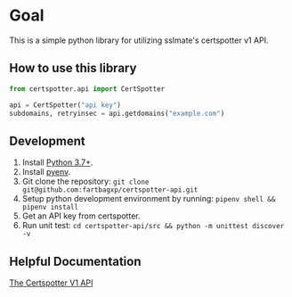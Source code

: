 # Goal

This is a simple python library for utilizing sslmate's certspotter v1 API.

## How to use this library

```python
from certspotter.api import CertSpotter

api = CertSpotter("api key")
subdomains, retryinsec = api.getdomains("example.com")
```

## Development

1. Install [Python 3.7+](https://www.python.org/downloads/).
1. Install [pyenv](https://github.com/pyenv/pyenv).
1. Git clone the repository: `git clone git@github.com:fartbagxp/certspotter-api.git`
1. Setup python development environment by running: `pipenv shell && pipenv install`
1. Get an API key from certspotter.
1. Run unit test: `cd certspotter-api/src && python -m unittest discover -v`

## Helpful Documentation

[The Certspotter V1 API](https://sslmate.com/certspotter/api/docs-v1)

